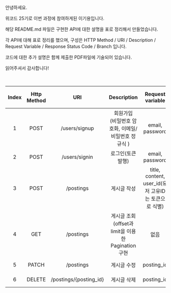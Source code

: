 안녕하세요.

위코드 25기로 이번 과정에 참여하게된 이기용입니다.

해당 README.md 파일은 구현한 API에 대한 설명을 표로 정리해서 만들었습니다.

각 API에 대해 표로 정리를 했으며, 구성은 HTTP Method / URI / Description / Request Variable / Response Status Code / Branch 입니다.

코드에 대한 추가 설명은 함께 제출한 PDF파일에 기술되어 있습니다.

읽어주셔서 감사합니다!

<br>

| Index  | Http Method |  URI            |  Description    |  Request variable  |  Response Status Code   | Branch
|:--------:|:-----------:|:----------------:|:----------------:|:----------------:|:----------------:|:------------------------:|
| 1 |  POST | /users/signup | 회원가입</br>(비밀번호 암호화, 이메일/ 비밀번호 정규식 )  | email, password  | 201 | feature/signup
| 2 |  POST | /users/signin | 로그인(토큰 발행)  | email, password  | 201 | feature/signin
| 3 |  POST | /postings | 게시글 작성 | title, content, user_id(유저 고유ID는 토큰으로 식별)  | 201 | feature/postings-c
| 4 |  GET | /postings | 게시글 조회(offset과 limit을 이용한 Pagination구현 | 없음  | 200 | feature/postings-r
| 5 |  PATCH | /postings | 게시글 수정 | posting_id  | 201 | feature/postings-c
| 6 |  DELETE | /postings/{posting_id} | 게시글 삭제 | posting_id  | 201 | feature/postings-d

